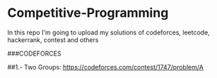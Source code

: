 # Competitive-Programming
In this repo I'm going to upload my solutions of codeforces, leetcode, hackerrank, contest and others


###CODEFORCES

##1.- Two Groups: https://codeforces.com/contest/1747/problem/A
